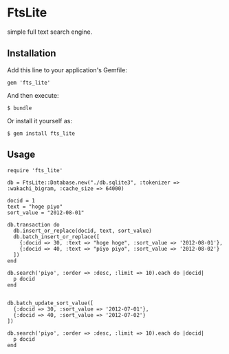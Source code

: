 # FtsLite

simple full text search engine.

## Installation

Add this line to your application's Gemfile:

    gem 'fts_lite'

And then execute:

    $ bundle

Or install it yourself as:

    $ gem install fts_lite

## Usage

    require 'fts_lite'
    
    db = FtsLite::Database.new("./db.sqlite3", :tokenizer => :wakachi_bigram, :cache_size => 64000)
    
    docid = 1
    text = "hoge piyo"
    sort_value = "2012-08-01"
    
    db.transaction do
      db.insert_or_replace(docid, text, sort_value)
      db.batch_insert_or_replace([
        {:docid => 30, :text => "hoge hoge", :sort_value => '2012-08-01'},
        {:docid => 40, :text => "piyo piyo", :sort_value => '2012-08-02'}
      ])
    end
    
    db.search('piyo', :order => :desc, :limit => 10).each do |docid|
      p docid
    end
    
    
    db.batch_update_sort_value([
      {:docid => 30, :sort_value => '2012-07-01'},
      {:docid => 40, :sort_value => '2012-07-02'}
    ])
    
    db.search('piyo', :order => :desc, :limit => 10).each do |docid|
      p docid
    end

